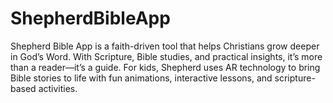 # ShepherdBibleApp
Shepherd Bible App is a faith-driven tool that helps Christians grow deeper in God’s Word. With Scripture, Bible studies, and practical insights, it’s more than a reader—it’s a guide. For kids, Shepherd uses AR technology to bring Bible stories to life with fun animations, interactive lessons, and scripture-based activities.
